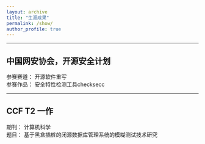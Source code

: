 ```yaml
---
layout: archive
title: "生涯成果"
permalink: /show/
author_profile: true
---
```


---

## 中国网安协会，开源安全计划

参赛赛道： 开源软件重写<br>
参赛作品： 安全特性检测工具checksecc

---

## CCF T2 一作

期刊： 计算机科学<br>
题目： 基于黑盒插桩的闭源数据库管理系统的模糊测试技术研究




